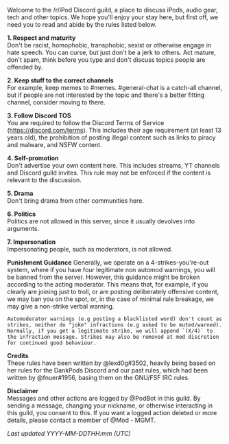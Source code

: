Welcome to the /r/iPod Discord guild, a place to discuss iPods, audio gear, tech and other topics. We hope you'll enjoy your stay here, but first off, we need you to read and abide by the rules listed below.

**1. Respect and maturity**  
    Don't be racist, homophobic, transphobic, sexist or otherwise engage in hate speech. You can curse, but just don't be a jerk to others. Act mature, don't spam, think before you type and don't discuss topics people are offended by.

**2. Keep stuff to the correct channels**  
    For example, keep memes to #memes. #general-chat is a catch-all channel, but if people are not interested by the topic and there's a better fitting channel, consider moving to there.

**3. Follow Discord TOS**  
    You are required to follow the Discord Terms of Service (<https://discord.com/terms>). This includes their age requirement (at least 13 years old), the prohibition of posting illegal content such as links to piracy and malware, and NSFW content.

**4. Self-promotion**  
    Don't advertise your own content here. This includes streams, YT channels and Discord guild invites. This rule may not be enforced if the content is relevant to the discussion.

**5. Drama**  
    Don't bring drama from other communities here.

**6. Politics**  
    Politics are not allowed in this server, since it usually devolves into arguments.

**7. Impersonation**  
    Impersonating people, such as moderators, is not allowed.


**Punishment Guidance**
    Generally, we operate on a 4-strikes-you're-out system, where if you have four legitimate non automod warnings, you will be banned from the server.
However, this guidance might be broken according to the acting moderator. This means that, for example, if you clearly are joining just to troll, or are posting deliberately offensive content, we may ban you on the spot, or, in the case of minimal rule breakage, we may give a non-strike verbal warning.

    Automoderator warnings (e.g posting a blacklisted word) don't count as strikes, neither do "joke" infractions (e.g asked to be muted/warned). Normally, if you get a legitimate strike, we will append `(X/4)` to the infraction message. Strikes may also be removed at mod discretion for continued good behaviour.

**Credits**  
    These rules have been written by @lexd0g#3502, heavily being based on her rules for the DankPods Discord and our past rules, which had been written by @fnuer#1956, basing them on the GNU/FSF IRC rules.

**Disclaimer**  
    Messages and other actions are logged by @PodBot in this guild. By sending a message, changing your nickname, or otherwise interacting in this guild, you consent to this. If you want a logged action deleted or more details, please contact a member of @Mod - MGMT.

*Last updated YYYY-MM-DDTHH:mm (UTC)*
